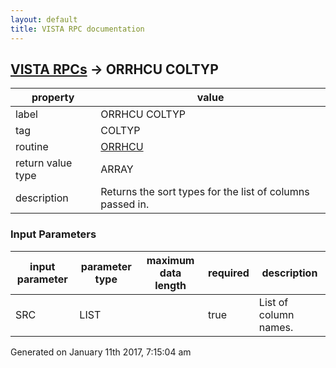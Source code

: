 ```yaml
---
layout: default
title: VISTA RPC documentation
---
```




## [VISTA RPCs](TableOfContent.md) &#8594; ORRHCU COLTYP 

 property | value 
--- | --- 
 label | ORRHCU COLTYP
 tag | COLTYP
 routine | [ORRHCU](http://code.osehra.org/dox/Routine_ORRHCU_source.html)
 return value type | ARRAY
 description | Returns the sort types for the list of columns passed in.

### Input Parameters

| input parameter | parameter type | maximum data length | required | description | 
| --- | --- | --- | --- | --- | 
| SRC | LIST |  | true | List of column names. | 




 Generated on January 11th 2017, 7:15:04 am